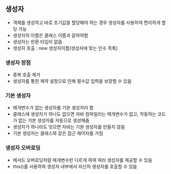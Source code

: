 ## 생성자
  - 객체를 생성하고 바로 초기값을 할당해야 하는 경우 생성자를 사용하여 편리하게 할당 가능
  - 생성자의 이름은 클래스 이름과 같아야함
  - 생성자는 반환 타입이 없음
  - 생성자 호출 : new 생성자이름(생성자에 맞는 인수 목록)

### 생성자 장점
  - 중복 호출 제거
  - 생성자를 통한 제약 설정으로 인해 필수값 입력을 보장할 수 있음

### 기본 생성자
  - 매개변수가 없는 생성자를 기본 생성자라 함
  - 클래스에 생성자가 하나도 없으면 자바 컴파일러는 매개변수가 없고, 작동하는 코드가 없는 기본 생성자를 자동으로 생성해줌
  - 생성자가 하나라도 잇으면 자바는 기본 생성자를 만들지 않음
  - 기본 생성자는 클래스와 같은 접근 제어자를 가짐

### 생성자 오버로딩
  - 메서드 오버로딩처럼 매개변수만 다르게 하여 여러 생성자를 제공할 수 있음
  - this()를 사용하여 생성자 내부에서 자신의 생성자를 호출할 수 있음
